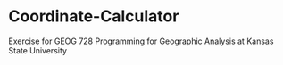 # Coordinate-Calculator
Exercise for GEOG 728 Programming for Geographic Analysis at Kansas State University
